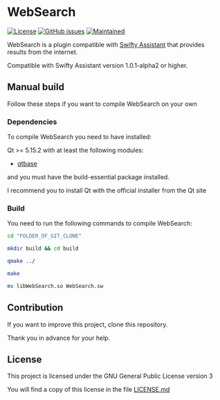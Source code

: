 # WebSearch

[![License](https://img.shields.io/badge/license-GPLv3.0-blue.svg)](https://www.gnu.org/licenses/gpl-3.0.html) [![GitHub issues](https://img.shields.io/github/issues/Swiftapp-hub/WebSearch-Plugin-Swifty-Assistant.svg)](https://github.com/Swiftapp-hub/WebSearch-Plugin-Swifty-Assistant/issues) [![Maintained](https://img.shields.io/maintenance/yes/2021.svg)](https://github.com/Swiftapp-hub/WebSearch-Plugin-Swifty-Assistant/commits/master)

WebSearch is a plugin compatible with [Swifty Assistant](https://github.com/Swiftapp-hub/Swifty-Assistant) that provides results from the internet.

Compatible with Swifty Assistant version 1.0.1-alpha2 or higher.

## Manual build

Follow these steps if you want to compile WebSearch on your own

### Dependencies

To compile WebSearch you need to have installed:

Qt >= 5.15.2 with at least the following modules:

* [qtbase](http://code.qt.io/cgit/qt/qtbase.git)

and you must have the build-essential package installed.

I recommend you to install Qt with the official installer from the Qt site

### Build

You need to run the following commands to compile WebSearch:

```bash
cd "FOLDER_OF_GIT_CLONE"
```

```bash
mkdir build && cd build
```

```bash
qmake ../
```

```bash
make
```

```bash
mv libWebSearch.so WebSearch.sw
```

## Contribution

If you want to improve this project, clone this repository.

Thank you in advance for your help.

## License

This project is licensed under the GNU General Public License version 3

You will find a copy of this license in the file [LICENSE.md](https://github.com/Swiftapp-hub/WebSearch-Plugin-Swifty-Assistant/blob/master/LICENSE.md)
